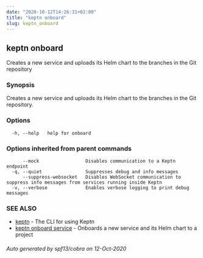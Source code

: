 ```yaml
---
date: "2020-10-12T14:26:31+02:00"
title: "keptn onboard"
slug: keptn_onboard
---
```

## keptn onboard

Creates a new service and uploads its Helm chart to the branches in the Git repository

### Synopsis

Creates a new service and uploads its Helm chart to the branches in the Git repository.

### Options

```
  -h, --help   help for onboard
```

### Options inherited from parent commands

```
      --mock                 Disables communication to a Keptn endpoint
  -q, --quiet                Suppresses debug and info messages
      --suppress-websocket   Disables WebSocket communication to suppress info messages from services running inside Keptn
  -v, --verbose              Enables verbose logging to print debug messages
```

### SEE ALSO

* [keptn](../keptn/)	 - The CLI for using Keptn
* [keptn onboard service](../keptn_onboard_service/)	 - Onboards a new service and its Helm chart to a project

###### Auto generated by spf13/cobra on 12-Oct-2020
